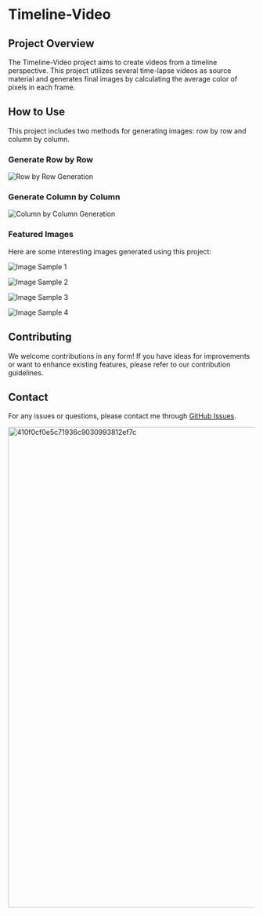 # Timeline-Video

## Project Overview
The Timeline-Video project aims to create videos from a timeline perspective. This project utilizes several time-lapse videos as source material and generates final images by calculating the average color of pixels in each frame.

## How to Use
This project includes two methods for generating images: row by row and column by column.

### Generate Row by Row
![Row by Row Generation](https://github.com/Fu-fangteng/Timeline-Video/assets/147288438/d4391fb5-19e6-4a6b-9e1a-f88e7a6375aa)

### Generate Column by Column
![Column by Column Generation](https://github.com/Fu-fangteng/Timeline-Video/assets/147288438/d2e1be56-7c1d-4823-b49c-d4a91dc4e659)

### Featured Images
Here are some interesting images generated using this project:

![Image Sample 1](https://github.com/Fu-fangteng/Timeline-Video/assets/147288438/6971ff2e-f647-460a-944e-d4f485dc33e7)

![Image Sample 2](https://github.com/Fu-fangteng/Timeline-Video/assets/147288438/43957111-e396-4b49-ac9d-891e4471d316)

![Image Sample 3](https://github.com/Fu-fangteng/Timeline-Video/assets/147288438/82e5e7dc-ca82-49c3-8eb8-eaac77fad5a4)

![Image Sample 4](https://github.com/Fu-fangteng/Timeline-Video/assets/147288438/22cc9202-36bd-4224-85c3-b54aaf0c8080)




## Contributing
We welcome contributions in any form! If you have ideas for improvements or want to enhance existing features, please refer to our contribution guidelines.

## Contact
For any issues or questions, please contact me through [GitHub Issues](https://github.com/Fu-fangteng/Timeline-Video/issues).





            




<img width="980" alt="410f0cf0e5c71936c9030993812ef7c" src="https://github.com/Fu-fangteng/Timeline-Video/assets/147288438/2bcb5d24-4f54-4164-8e21-7edc18712ac0">


